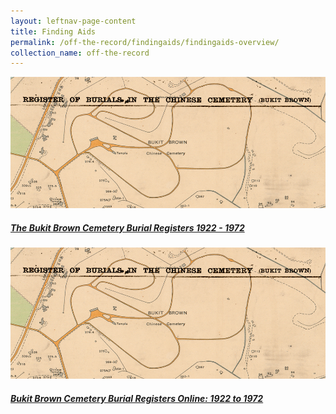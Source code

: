 ```yaml
---
layout: leftnav-page-content
title: Finding Aids
permalink: /off-the-record/findingaids/findingaids-overview/
collection_name: off-the-record
---
```


<div>
	<div class="row is-multiline">
		<div class="col is-one-third-desktop is-one-third-tablet">
			<a href="/off-the-record/findingaids/findingaids-overview/burialregisters/" class="project-link">
				<img src="/images/findingaids/bukitbrown.jpg" alt="Bukit Brown Cemetery Burial Registers" class="project-image">
			<div class="project-card">
				<div class="project-title margin--bottom--xs">
					<h5><b>The Bukit Brown Cemetery Burial Registers 1922 - 1972</b></h5>
				</div>
			</div>
			</a>
		</div>
		<div class="col is-one-third-desktop is-one-third-tablet">
<a href="/off-the-record/findingaids/findingaids-overview/burialregistersonline/" class="project-link">
				<img src="/images/findingaids/bukitbrown.jpg" alt="Bukit Brown Cemetery Burial Registers Online" class="project-image">
			<div class="project-card">
				<div class="project-title margin--bottom--xs">
					<h5><b>Bukit Brown Cemetery Burial Registers Online: 1922 to 1972</b></h5>
				</div>
			</div>
			</a>
		</div>
</div>